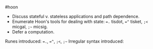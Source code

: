 #hoon 

- Discuss stateful v. stateless applications and path dependence.
- Enumerate Hoon's tools for dealing with state:  `=.` tisdot, `=^` tisket, `;<` micgal, `;~` micsig.
- Defer a computation.

Runes introduced:  `=.`, `=^`, `;<`, `;~`
Irregular syntax introduced:
